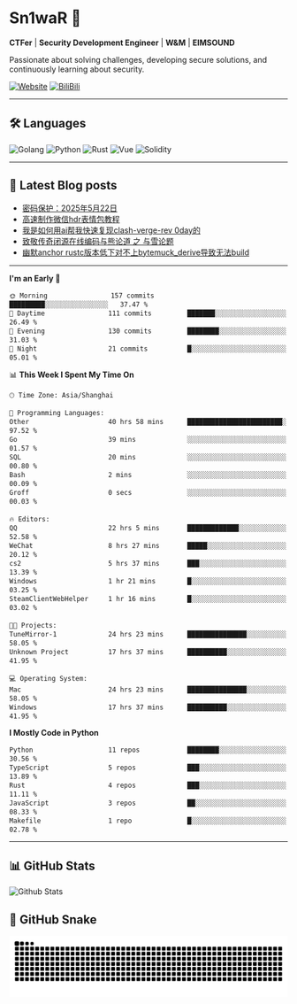 # Sn1waR 👋

**CTFer** | **Security Development Engineer** | **W&M** | **EIMSOUND**

Passionate about solving challenges, developing secure solutions, and continuously learning about security.

[![Website](https://img.shields.io/website?url=https%3A%2F%2Fwww.snowywar.top)](https://www.snowywar.top) 
[![BiliBili](https://img.shields.io/badge/BiliBili-哔哩哔哩-00A1D6?style=flat&logo=bilibili&logoColor=white)](https://space.bilibili.com/8389161)  

---

## 🛠️ Languages
![Golang](https://img.shields.io/badge/-Golang-00ADD8?style=flat&logo=go&logoColor=white)
![Python](https://img.shields.io/badge/-Python-3776AB?style=flat&logo=python&logoColor=white)
![Rust](https://img.shields.io/badge/-Rust-000000?style=flat&logo=rust&logoColor=white)
![Vue](https://img.shields.io/badge/-Vue.js-4FC08D?style=flat&logo=vue.js&logoColor=white)
![Solidity](https://img.shields.io/badge/-Solidity-363636?style=flat&logo=solidity&logoColor=white)

---
## 📖 Latest Blog posts
<!-- BLOG-POST-LIST:START -->
- [密码保护：2025年5月22日](https://www.snowywar.top/4616.html)
- [高速制作微信hdr表情包教程](https://www.snowywar.top/4612.html)
- [我是如何用ai帮我快速复现clash-verge-rev 0day的](https://www.snowywar.top/4595.html)
- [致敬传奇闭源在线编码与熊论道 之 与雪论题](https://www.snowywar.top/4590.html)
- [幽默anchor rustc版本低下对不上bytemuck_derive导致无法build](https://www.snowywar.top/4587.html)
<!-- BLOG-POST-LIST:END -->
---
<!--START_SECTION:waka-->
**I'm an Early 🐤** 

```text
🌞 Morning                157 commits         █████████░░░░░░░░░░░░░░░░   37.47 % 
🌆 Daytime                111 commits         ███████░░░░░░░░░░░░░░░░░░   26.49 % 
🌃 Evening                130 commits         ████████░░░░░░░░░░░░░░░░░   31.03 % 
🌙 Night                  21 commits          █░░░░░░░░░░░░░░░░░░░░░░░░   05.01 % 
```


📊 **This Week I Spent My Time On** 

```text
🕑︎ Time Zone: Asia/Shanghai

💬 Programming Languages: 
Other                    40 hrs 58 mins      ████████████████████████░   97.52 % 
Go                       39 mins             ░░░░░░░░░░░░░░░░░░░░░░░░░   01.57 % 
SQL                      20 mins             ░░░░░░░░░░░░░░░░░░░░░░░░░   00.80 % 
Bash                     2 mins              ░░░░░░░░░░░░░░░░░░░░░░░░░   00.09 % 
Groff                    0 secs              ░░░░░░░░░░░░░░░░░░░░░░░░░   00.03 % 

🔥 Editors: 
QQ                       22 hrs 5 mins       █████████████░░░░░░░░░░░░   52.58 % 
WeChat                   8 hrs 27 mins       █████░░░░░░░░░░░░░░░░░░░░   20.12 % 
cs2                      5 hrs 37 mins       ███░░░░░░░░░░░░░░░░░░░░░░   13.39 % 
Windows                  1 hr 21 mins        █░░░░░░░░░░░░░░░░░░░░░░░░   03.25 % 
SteamClientWebHelper     1 hr 16 mins        █░░░░░░░░░░░░░░░░░░░░░░░░   03.02 % 

🐱‍💻 Projects: 
TuneMirror-1             24 hrs 23 mins      ███████████████░░░░░░░░░░   58.05 % 
Unknown Project          17 hrs 37 mins      ██████████░░░░░░░░░░░░░░░   41.95 % 

💻 Operating System: 
Mac                      24 hrs 23 mins      ███████████████░░░░░░░░░░   58.05 % 
Windows                  17 hrs 37 mins      ██████████░░░░░░░░░░░░░░░   41.95 % 
```

**I Mostly Code in Python** 

```text
Python                   11 repos            ████████░░░░░░░░░░░░░░░░░   30.56 % 
TypeScript               5 repos             ███░░░░░░░░░░░░░░░░░░░░░░   13.89 % 
Rust                     4 repos             ███░░░░░░░░░░░░░░░░░░░░░░   11.11 % 
JavaScript               3 repos             ██░░░░░░░░░░░░░░░░░░░░░░░   08.33 % 
Makefile                 1 repo              █░░░░░░░░░░░░░░░░░░░░░░░░   02.78 % 
```




<!--END_SECTION:waka-->
---

## 📊 GitHub Stats
![Github Stats](https://github-readme-stats.vercel.app/api?username=jiayuqi7813&show_icons=true&theme=radical)

## 🐍 GitHub Snake
<picture>
  <source media="(prefers-color-scheme: dark)" srcset="https://raw.githubusercontent.com/jiayuqi7813/jiayuqi7813/output/github-contribution-grid-snake-dark.svg">
  <source media="(prefers-color-scheme: light)" srcset="https://raw.githubusercontent.com/jiayuqi7813/jiayuqi7813/output/github-contribution-grid-snake.svg">
  <img alt="github contribution grid snake animation" src="https://raw.githubusercontent.com/jiayuqi7813/jiayuqi7813/output/github-contribution-grid-snake.svg">
</picture>


